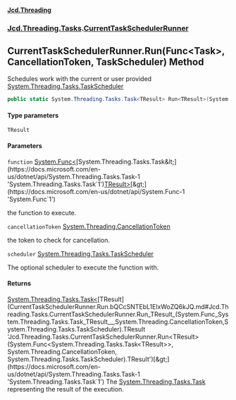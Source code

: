 #### [Jcd.Threading](index.md 'index')
### [Jcd.Threading.Tasks](Jcd.Threading.Tasks.md 'Jcd.Threading.Tasks').[CurrentTaskSchedulerRunner](CurrentTaskSchedulerRunner.md 'Jcd.Threading.Tasks.CurrentTaskSchedulerRunner')

## CurrentTaskSchedulerRunner.Run<TResult>(Func<Task<TResult>>, CancellationToken, TaskScheduler) Method

Schedules work with the current or user provided [System.Threading.Tasks.TaskScheduler](https://docs.microsoft.com/en-us/dotnet/api/System.Threading.Tasks.TaskScheduler 'System.Threading.Tasks.TaskScheduler')

```csharp
public static System.Threading.Tasks.Task<TResult> Run<TResult>(System.Func<System.Threading.Tasks.Task<TResult>> function, System.Threading.CancellationToken cancellationToken, System.Threading.Tasks.TaskScheduler? scheduler=null);
```
#### Type parameters

<a name='Jcd.Threading.Tasks.CurrentTaskSchedulerRunner.Run_TResult_(System.Func_System.Threading.Tasks.Task_TResult__,System.Threading.CancellationToken,System.Threading.Tasks.TaskScheduler).TResult'></a>

`TResult`
#### Parameters

<a name='Jcd.Threading.Tasks.CurrentTaskSchedulerRunner.Run_TResult_(System.Func_System.Threading.Tasks.Task_TResult__,System.Threading.CancellationToken,System.Threading.Tasks.TaskScheduler).function'></a>

`function` [System.Func&lt;](https://docs.microsoft.com/en-us/dotnet/api/System.Func-1 'System.Func`1')[System.Threading.Tasks.Task&lt;](https://docs.microsoft.com/en-us/dotnet/api/System.Threading.Tasks.Task-1 'System.Threading.Tasks.Task`1')[TResult](CurrentTaskSchedulerRunner.Run.bQCcSNTEbL1ElxWoZQ6kJQ.md#Jcd.Threading.Tasks.CurrentTaskSchedulerRunner.Run_TResult_(System.Func_System.Threading.Tasks.Task_TResult__,System.Threading.CancellationToken,System.Threading.Tasks.TaskScheduler).TResult 'Jcd.Threading.Tasks.CurrentTaskSchedulerRunner.Run<TResult>(System.Func<System.Threading.Tasks.Task<TResult>>, System.Threading.CancellationToken, System.Threading.Tasks.TaskScheduler).TResult')[&gt;](https://docs.microsoft.com/en-us/dotnet/api/System.Threading.Tasks.Task-1 'System.Threading.Tasks.Task`1')[&gt;](https://docs.microsoft.com/en-us/dotnet/api/System.Func-1 'System.Func`1')

the function to execute.

<a name='Jcd.Threading.Tasks.CurrentTaskSchedulerRunner.Run_TResult_(System.Func_System.Threading.Tasks.Task_TResult__,System.Threading.CancellationToken,System.Threading.Tasks.TaskScheduler).cancellationToken'></a>

`cancellationToken` [System.Threading.CancellationToken](https://docs.microsoft.com/en-us/dotnet/api/System.Threading.CancellationToken 'System.Threading.CancellationToken')

the token to check for cancellation.

<a name='Jcd.Threading.Tasks.CurrentTaskSchedulerRunner.Run_TResult_(System.Func_System.Threading.Tasks.Task_TResult__,System.Threading.CancellationToken,System.Threading.Tasks.TaskScheduler).scheduler'></a>

`scheduler` [System.Threading.Tasks.TaskScheduler](https://docs.microsoft.com/en-us/dotnet/api/System.Threading.Tasks.TaskScheduler 'System.Threading.Tasks.TaskScheduler')

The optional scheduler to execute the function with.

#### Returns
[System.Threading.Tasks.Task&lt;](https://docs.microsoft.com/en-us/dotnet/api/System.Threading.Tasks.Task-1 'System.Threading.Tasks.Task`1')[TResult](CurrentTaskSchedulerRunner.Run.bQCcSNTEbL1ElxWoZQ6kJQ.md#Jcd.Threading.Tasks.CurrentTaskSchedulerRunner.Run_TResult_(System.Func_System.Threading.Tasks.Task_TResult__,System.Threading.CancellationToken,System.Threading.Tasks.TaskScheduler).TResult 'Jcd.Threading.Tasks.CurrentTaskSchedulerRunner.Run<TResult>(System.Func<System.Threading.Tasks.Task<TResult>>, System.Threading.CancellationToken, System.Threading.Tasks.TaskScheduler).TResult')[&gt;](https://docs.microsoft.com/en-us/dotnet/api/System.Threading.Tasks.Task-1 'System.Threading.Tasks.Task`1')
The [System.Threading.Tasks.Task](https://docs.microsoft.com/en-us/dotnet/api/System.Threading.Tasks.Task 'System.Threading.Tasks.Task') representing the result of the execution.